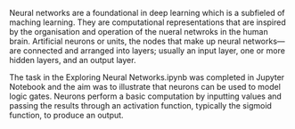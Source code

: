 Neural networks are a foundational in deep learning which is a subfieled of maching learning. They are computational representations that are inspired by the organisation and operation of the nueral netwroks in the human brain. Artificial neurons or units, the nodes that make up neural networks—are connected and arranged into layers; usually an input layer, one or more hidden layers, and an output layer.

The task in the Exploring Neural Networks.ipynb was completed in Jupyter Notebook and the aim was to illustrate that neurons can be used to model logic gates. Neurons perform a basic computation by inputting values and passing the results through an activation function, typically the sigmoid function, to produce an output.
